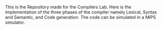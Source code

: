 

This is the Repository made for the Compilers Lab. Here is the implementation of the three phases of the compiler namely Lexical, Syntax and Semantic, and Code generation. The code can be simulated in a MIPS simulator.
